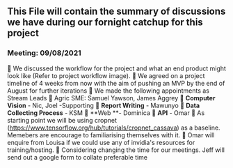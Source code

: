 ## This File will contain the summary of discussions we have during our fornight catchup for this project


### Meeting: 09/08/2021

🔹 We discussed the workflow for the project and what an end product might look like (Refer to project workflow image).
🔹 We agreed on a project timeline of 4 weeks from now with the aim of pushing an MVP by the end of August for further iterations
🔹 We made the following appointments as Stream Leads
  🔸 Agric SME: Samuel Yawson, James Aggrey
  🔸 **Computer Vision** - Nic, Joel -Supporting
  🔸 **Report Writing** - Mawunyo
  🔸 **Data Collecting Process** - KSM
  🔸 **Web **- Dominica
  🔸 **API** - Omar
🔹 As starting point we will be using cropnet (https://www.tensorflow.org/hub/tutorials/cropnet_cassava) as a baseline. 
Memebers are encourage to familiarising themselves with it.
🔹 Omar will enquire from Louisa if we could use any of invidia's resources for training/hosting.
🔹 Considering changing the time for our meetings. Jeff will send out a google form to collate preferable time


